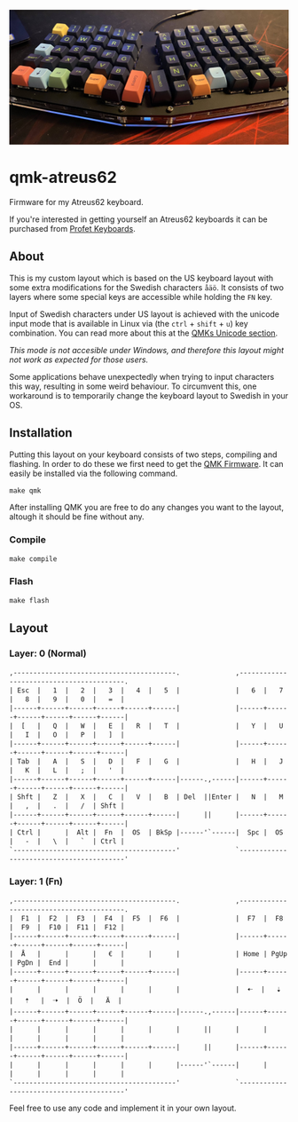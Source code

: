 ![Image of keyboard](keyboard.jpg)

# qmk-atreus62
Firmware for my Atreus62 keyboard.

If you're interested in getting yourself an Atreus62 keyboards it can be purchased from [Profet Keyboards](https://shop.profetkeyboards.com/product/atreus62-keyboard).

## About

This is my custom layout which is based on the US keyboard layout with some extra modifications for the Swedish characters `åäö`. It consists of two layers where some special keys are accessible while holding the `FN` key. 

Input of Swedish characters under US layout is achieved with the unicode input mode that is available in Linux via (the `ctrl` + `shift` + `u`) key combination. You can read more about this at the [QMKs Unicode section](https://beta.docs.qmk.fm/using-qmk/software-features/feature_unicode#input-modes).

_This mode is not accesible under Windows, and therefore this layout might not work as expected for those users._

Some applications behave unexpectedly when trying to input characters this way, resulting in some weird behaviour. To circumvent this, one workaround is to temporarily change the keyboard layout to Swedish in your OS. 

## Installation

Putting this layout on your keyboard consists of two steps, compiling and flashing. In order to do these we first need to get the [QMK Firmware](https://github.com/qmk/qmk_firmware). It can easily be installed via the following command.

```
make qmk
```

After installing QMK you are free to do any changes you want to the layout, altough it should be fine without any.

### Compile

```
make compile
```

### Flash

```
make flash
```

## Layout

### Layer: 0 (Normal)

```
,-----------------------------------------.              ,-----------------------------------------.
| Esc  |   1  |   2  |   3  |   4  |   5  |              |   6  |   7  |   8  |   9  |   0  |   =  |
|------+------+------+------+------+------|              |------+------+------+------+------+------|
|  [   |   Q  |   W  |   E  |   R  |   T  |              |   Y  |   U  |   I  |   O  |   P  |   ]  |
|------+------+------+------+------+------|              |------+------+------+------+------+------|
| Tab  |   A  |   S  |   D  |   F  |   G  |              |   H  |   J  |   K  |   L  |   ;  |   '  |
|------+------+------+------+------+------|------.,------|------+------+------+------+------+------|
| Shft |   Z  |   X  |   C  |   V  |   B  | Del  ||Enter |   N  |   M  |   ,  |   .  |   /  | Shft |
|------+------+------+------+------+------|      ||      |------+------+------+------+------+------|
| Ctrl |      |  Alt |  Fn  |  OS  | BkSp |------'`------|  Spc |  OS  |   -  |   \  |   `  | Ctrl |
`-----------------------------------------'              `-----------------------------------------'
```

### Layer: 1 (Fn)

```
,-----------------------------------------.              ,-----------------------------------------.
|  F1  |  F2  |  F3  |  F4  |  F5  |  F6  |              |  F7  |  F8  |  F9  |  F10 |  F11 |  F12 |
|------+------+------+------+------+------|              |------+------+------+------+------+------|
|  Å   |      |      |   €  |      |      |              | Home | PgUp | PgDn |  End |      |      |
|------+------+------+------+------+------|              |------+------+------+------+------+------|
|      |      |      |      |      |      |              |  🠠  |   🠣   |   🠡   |  🠢  |  Ö  |   Ä  |
|------+------+------+------+------+------|------.,------|------+------+------+------+------+------|
|      |      |      |      |      |      |      ||      |      |      |      |      |      |      |
|------+------+------+------+------+------|      ||      |------+------+------+------+------+------|
|      |      |      |      |      |      |------'`------|      |      |      |      |      |      |
`-----------------------------------------'              `-----------------------------------------'
```


Feel free to use any code and implement it in your own layout.
